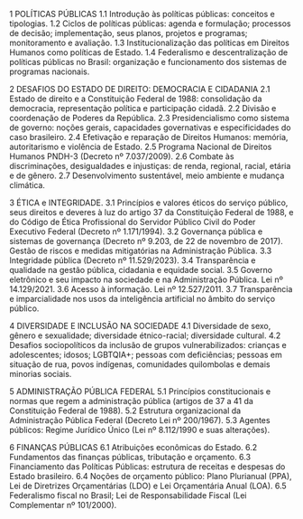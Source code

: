 

1 POLÍTICAS PÚBLICAS 
1.1 Introdução às políticas públicas: conceitos e tipologias. 
1.2 Ciclos de políticas públicas: agenda e formulação; processos de decisão; implementação, seus planos, projetos e programas; monitoramento e avaliação.
1.3 Institucionalização das políticas em Direitos Humanos como políticas de Estado. 
1.4 Federalismo e descentralização de políticas públicas no Brasil: organização e funcionamento dos sistemas de programas nacionais. 

2 DESAFIOS DO ESTADO DE DIREITO: DEMOCRACIA E CIDADANIA 
2.1 Estado de direito e a Constituição Federal de 1988: consolidação da democracia, representação política e participação cidadã. 2.2 Divisão e coordenação de Poderes da República. 
2.3 Presidencialismo como sistema de governo: noções gerais, capacidades governativas e especificidades do caso brasileiro. 
2.4 Efetivação e reparação de Direitos Humanos: memória, autoritarismo e violência de Estado. 
2.5 Programa Nacional de Direitos Humanos PNDH-3 (Decreto nº 7.037/2009). 
2.6 Combate às discriminações, desigualdades e injustiças: de renda, regional, racial, etária e de gênero. 
2.7 Desenvolvimento sustentável, meio ambiente e mudança climática. 

3 ÉTICA e INTEGRIDADE.
3.1 Princípios e valores éticos do serviço público, seus direitos e deveres à luz do artigo 37 da Constituição Federal de 1988, e do Código de Ética Profissional do Servidor Público Civil do Poder Executivo Federal (Decreto nº 1.171/1994). 
3.2 Governança pública e sistemas de governança (Decreto nº 9.203, de 22 de novembro de 2017). Gestão de riscos e medidas mitigatórias na Administração Pública. 
3.3 Integridade pública (Decreto nº 11.529/2023). 
3.4 Transparência e qualidade na gestão pública, cidadania e equidade social. 
3.5 Governo eletrônico e seu impacto na sociedade e na Administração Pública. Lei nº 14.129/2021. 
3.6 Acesso à informação. Lei nº 12.527/2011. 
3.7 Transparência e imparcialidade nos usos da inteligência artificial no âmbito do serviço público. 

4 DIVERSIDADE E INCLUSÃO NA SOCIEDADE 
4.1 Diversidade de sexo, gênero e sexualidade; diversidade étnico-racial; diversidade cultural. 
4.2 Desafios sociopolíticos da inclusão de grupos vulnerabilizados:
crianças e adolescentes; idosos; LGBTQIA+; pessoas com deficiências; pessoas em situação de rua, povos indígenas, comunidades quilombolas e demais minorias sociais. 

5 ADMINISTRAÇÃO PÚBLICA FEDERAL 
5.1 Princípios constitucionais e normas que regem a administração pública (artigos de 37 a 41 da Constituição Federal de 1988). 
5.2 Estrutura organizacional da Administração Pública Federal (Decreto Lei nº 200/1967). 5.3 Agentes públicos: Regime Jurídico Único (Lei nº 8.112/1990 e suas alterações). 

6 FINANÇAS PÚBLICAS 
6.1 Atribuições econômicas do Estado. 
6.2 Fundamentos das finanças públicas, tributação e orçamento. 
6.3 Financiamento das Políticas Públicas: estrutura de receitas e despesas do Estado brasileiro. 
6.4 Noções de orçamento público: Plano Plurianual (PPA), Lei de Diretrizes Orçamentárias (LDO) e Lei Orçamentária Anual (LOA). 
6.5 Federalismo fiscal no Brasil; Lei de Responsabilidade Fiscal (Lei Complementar nº 101/2000).
